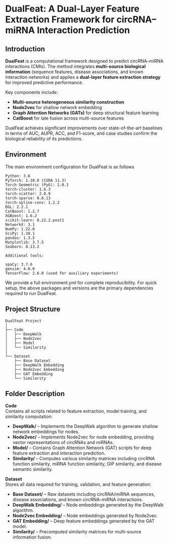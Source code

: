 # DualFeat: A Dual-Layer Feature Extraction Framework for circRNA–miRNA Interaction Prediction

## Introduction

**DualFeat** is a computational framework designed to predict circRNA–miRNA interactions (CMIs). The method integrates **multi-source biological information** (sequence features, disease associations, and known interaction networks) and applies a **dual-layer feature extraction strategy** for improved predictive performance.

Key components include:

* **Multi-source heterogeneous similarity construction**
* **Node2vec** for shallow network embedding
* **Graph Attention Networks (GATs)** for deep structural feature learning
* **CatBoost** for late fusion across multi-source features

DualFeat achieves significant improvements over state-of-the-art baselines in terms of AUC, AUPR, ACC, and F1-score, and case studies confirm the biological reliability of its predictions.

## Environment

The main environment configuration for DualFeat is as follows
```text
Python: 3.8
PyTorch: 1.10.0 (CUDA 11.3)
Torch Geometric (PyG): 2.0.3
torch-cluster: 1.6.3
torch-scatter: 2.0.9
torch-sparse: 0.6.13
torch-spline-conv: 1.2.2
DGL: 2.2.1
CatBoost: 1.2.7
XGBoost: 1.6.2
scikit-learn: 0.22.2.post1
NetworkX: 3.1
NumPy: 1.22.0
SciPy: 1.10.1
pandas: 1.3.5
Matplotlib: 3.7.5
Seaborn: 0.13.2

Additional tools:

spaCy: 3.7.6
gensim: 4.0.0
TensorFlow: 2.6.0 (used for auxiliary experiments)
```
We provide a full environment.yml for complete reproducibility.
For quick setup, the above packages and versions are the primary dependencies required to run DualFeat.

## Project Structure
```text
DualFeat Project
│
├── Code
│   ├── DeepWalk
│   ├── Node2vec
│   ├── Model
│   └── Similarity
│
└── Dataset
    ├── Base Dataset
    ├── DeepWalk Embedding
    ├── Node2vec Embedding
    ├── GAT Embedding
    └── Similarity
```
## Folder Description

**Code**  
Contains all scripts related to feature extraction, model training, and similarity computation:

- **DeepWalk/** – Implements the DeepWalk algorithm to generate shallow network embeddings for nodes.  
- **Node2vec/** – Implements Node2vec for node embedding, providing vector representations of circRNAs and miRNAs.  
- **Model/** – Contains Graph Attention Network (GAT) scripts for deep feature extraction and interaction prediction.  
- **Similarity/** – Computes various similarity matrices including circRNA function similarity, miRNA function similarity, GIP similarity, and disease semantic similarity.  

**Dataset**  
Stores all data required for training, validation, and feature generation:

- **Base Dataset/** – Raw datasets including circRNA/miRNA sequences, disease associations, and known circRNA–miRNA interactions.  
- **DeepWalk Embedding/** – Node embeddings generated by the DeepWalk algorithm.  
- **Node2vec Embedding/** – Node embeddings generated by Node2vec.  
- **GAT Embedding/** – Deep feature embeddings generated by the GAT model.  
- **Similarity/** – Precomputed similarity matrices for multi-source information fusion.


